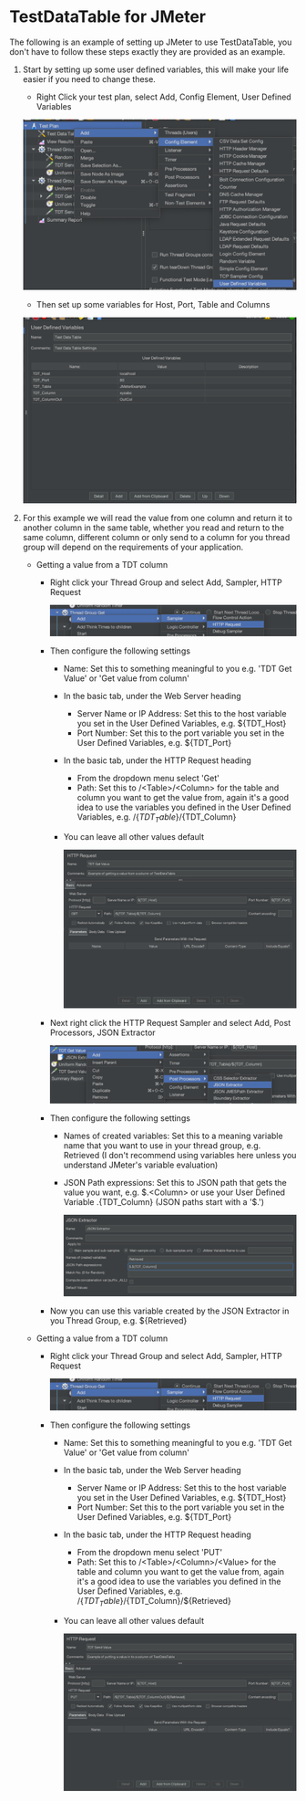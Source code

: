 # TestDataTable for JMeter

The following is an example of setting up JMeter to use TestDataTable, you don't have to follow these steps exactly they are provided as an example.

1. Start by setting up some user defined variables, this will make your life easier if you need to change these.

	- Right Click your test plan, select Add, Config Element, User Defined Variables

	![User Defined Variables](AddUserDefinedVariables.png)

	- Then set up some variables for Host, Port, Table and Columns

	![Variables](UserDefinedVariables.png)

1. For this example we will read the value from one column and return it to another column in the same table, whether you read and return to the same column, different column or only send to a column for you thread group will depend on the requirements of your application.

	- Getting a value from a TDT column

		- Right click your Thread Group and select Add, Sampler, HTTP Request

			![Add HTTP Request](AddHTTPRequest.png)

		- Then configure the following settings

			- Name: Set this to something meaningful to you e.g. 'TDT Get Value' or 'Get value from column'
			- In the basic tab, under the Web Server heading

				- Server Name or IP Address: Set this to the host variable you set in the User Defined Variables, e.g. $\{TDT_Host\}
				- Port Number: Set this to the port variable you set in the User Defined Variables, e.g. $\{TDT_Port\}

			- In the basic tab, under the HTTP Request heading

				- From the dropdown menu select 'Get'
				- Path: Set this to /\<Table\>/\<Column\> for the table and column you want to get the value from, again it's a good idea to use the variables you defined in the User Defined Variables, e.g. /$\{TDT_Table\}/$\{TDT_Column\}

			- You can leave all other values default

				![HTTP Request GET](HTTPRequest_GET.png)

		- Next right click the HTTP Request Sampler and select Add, Post Processors, JSON Extractor

			![Add JSON Extractor](Add_JSON_Extractor.png)

		- Then configure the following settings

			- Names of created variables: Set this to a meaning variable name that you want to use in your thread group, e.g. Retrieved (I don't recommend using variables here unless you understand JMeter's variable evaluation)
			- JSON Path expressions: Set this to JSON path that gets the value you want, e.g. $.\<Column\> or use your User Defined Variable $.$\{TDT_Column\} \(JSON paths start with a '$.'\)

				![JSON Extractor](JSON_Extractor.png)

		- Now you can use this variable created by the JSON Extractor in you Thread Group, e.g. $\{Retrieved\}


	- Getting a value from a TDT column

		- Right click your Thread Group and select Add, Sampler, HTTP Request

			![Add HTTP Request](AddHTTPRequest.png)

		- Then configure the following settings

			- Name: Set this to something meaningful to you e.g. 'TDT Get Value' or 'Get value from column'
			- In the basic tab, under the Web Server heading

				- Server Name or IP Address: Set this to the host variable you set in the User Defined Variables, e.g. $\{TDT_Host\}
				- Port Number: Set this to the port variable you set in the User Defined Variables, e.g. $\{TDT_Port\}

			- In the basic tab, under the HTTP Request heading

				- From the dropdown menu select 'PUT'
				- Path: Set this to /\<Table\>/\<Column\>/\<Value\> for the table and column you want to get the value from, again it's a good idea to use the variables you defined in the User Defined Variables, e.g. /$\{TDT_Table\}/$\{TDT_Column\}/$\{Retrieved\}

			- You can leave all other values default

				![HTTP Request PUT](HTTPRequest_PUT.png)
